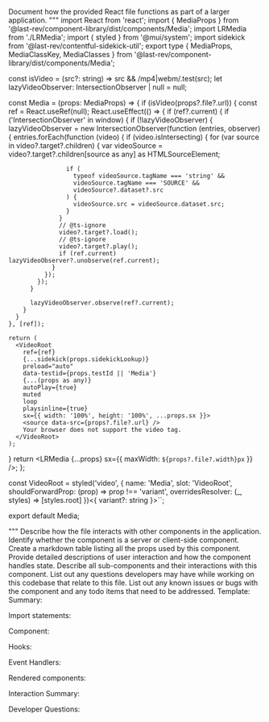 Document how the provided React file functions as part of a larger application.
"""
import React from 'react';
import { MediaProps } from '@last-rev/component-library/dist/components/Media';
import LRMedia from './LRMedia';
import { styled } from '@mui/system';
import sidekick from '@last-rev/contentful-sidekick-util';
export type { MediaProps, MediaClassKey, MediaClasses } from '@last-rev/component-library/dist/components/Media';

const isVideo = (src?: string) => src && /mp4|webm/.test(src);
let lazyVideoObserver: IntersectionObserver | null = null;

const Media = (props: MediaProps) => {
  if (isVideo(props?.file?.url)) {
    const ref = React.useRef<HTMLVideoElement>(null);
    React.useEffect(() => {
      if (ref?.current) {
        if ('IntersectionObserver' in window) {
          if (!lazyVideoObserver) {
            lazyVideoObserver = new IntersectionObserver(function (entries, observer) {
              entries.forEach(function (video) {
                if (video.isIntersecting) {
                  for (var source in video?.target?.children) {
                    var videoSource = video?.target?.children[source as any] as HTMLSourceElement;

                    if (
                      typeof videoSource.tagName === 'string' &&
                      videoSource.tagName === 'SOURCE' &&
                      videoSource?.dataset?.src
                    ) {
                      videoSource.src = videoSource.dataset.src;
                    }
                  }
                  // @ts-ignore
                  video?.target?.load();
                  // @ts-ignore
                  video?.target?.play();
                  if (ref.current) lazyVideoObserver?.unobserve(ref.current);
                }
              });
            });
          }

          lazyVideoObserver.observe(ref?.current);
        }
      }
    }, [ref]);

    return (
      <VideoRoot
        ref={ref}
        {...sidekick(props.sidekickLookup)}
        preload="auto"
        data-testid={props.testId || 'Media'}
        {...(props as any)}
        autoPlay={true}
        muted
        loop
        playsinline={true}
        sx={{ width: '100%', height: '100%', ...props.sx }}>
        <source data-src={props?.file?.url} />
        Your browser does not support the video tag.
      </VideoRoot>
    );
  }
  return <LRMedia {...props} sx={{ maxWidth: `${props?.file?.width}px` }} />;
};

const VideoRoot = styled('video', {
  name: 'Media',
  slot: 'VideoRoot',
  shouldForwardProp: (prop) => prop !== 'variant',
  overridesResolver: (_, styles) => [styles.root]
})<{ variant?: string }>``;

export default Media;

"""
Describe how the file interacts with other components in the application.
Identify whether the component is a server or client-side component.
Create a markdown table listing all the props used by this component.
Provide detailed descriptions of user interaction and how the component handles state.
Describe all sub-components and their interactions with this component.
List out any questions developers may have while working on this codebase that relate to this file.
List out any known issues or bugs with the component and any todo items that need to be addressed.
Template:
Summary:
<brief overview of the file and all its major components>

Import statements:
<describe the imports and dependencies>

Component:
<Summary of component>

Hooks:
<list of hooks with descriptions>

Event Handlers:
<list of Event Handlers with descriptions>

Rendered components:
<list of Rendered components with descriptions>

Interaction Summary:
<a summary of how the file could interact with the rest of the application>

Developer Questions:
<a list of questions Developers working with this component may have the following questions when debugging>